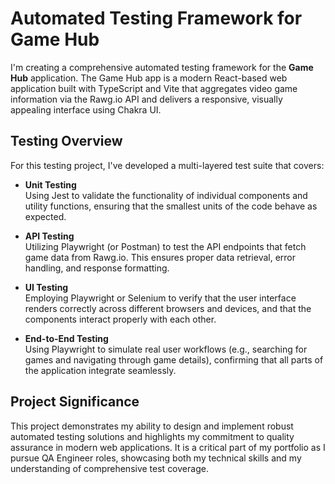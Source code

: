# Automated Testing Framework for Game Hub

I'm creating a comprehensive automated testing framework for the **Game Hub** application. The Game Hub app is a modern React-based web application built with TypeScript and Vite that aggregates video game information via the Rawg.io API and delivers a responsive, visually appealing interface using Chakra UI.

## Testing Overview

For this testing project, I've developed a multi-layered test suite that covers:

- **Unit Testing**  
  Using Jest to validate the functionality of individual components and utility functions, ensuring that the smallest units of the code behave as expected.

- **API Testing**  
  Utilizing Playwright (or Postman) to test the API endpoints that fetch game data from Rawg.io. This ensures proper data retrieval, error handling, and response formatting.

- **UI Testing**  
  Employing Playwright or Selenium to verify that the user interface renders correctly across different browsers and devices, and that the components interact properly with each other.

- **End-to-End Testing**  
  Using Playwright to simulate real user workflows (e.g., searching for games and navigating through game details), confirming that all parts of the application integrate seamlessly.

## Project Significance

This project demonstrates my ability to design and implement robust automated testing solutions and highlights my commitment to quality assurance in modern web applications. It is a critical part of my portfolio as I pursue QA Engineer roles, showcasing both my technical skills and my understanding of comprehensive test coverage.
